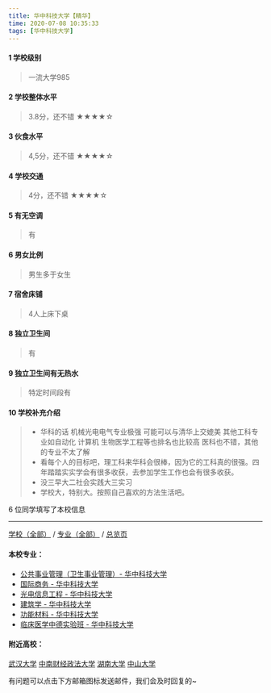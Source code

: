 ```yaml
---
title: 华中科技大学【精华】
time: 2020-07-08 10:35:33
tags: [华中科技大学]
---
```

#### 1 学校级别
> 一流大学985


#### 2 学校整体水平
> 3.8分，还不错
★★★★☆


#### 3 伙食水平
>  4,5分，还不错
★★★★☆

#### 4 学校交通
> 4分，还不错
★★★★☆


#### 5 有无空调
> 有


#### 6 男女比例
> 男生多于女生

#### 7 宿舍床铺
> 4人上床下桌
 

#### 8 独立卫生间
> 有


#### 9 独立卫生间有无热水
> 特定时间段有


#### 10 学校补充介绍
> - 华科的话 机械光电电气专业极强 可能可以与清华上交媲美 其他工科专业如自动化 计算机 生物医学工程等也排名也比较高 医科也不错，其他的专业不太了解
  
> - 看每个人的目标吧，理工科来华科会很棒，因为它的工科真的很强。四年踏踏实实学会有很多收获，去参加学生工作也会有很多收获。
  
> - 没三早大二社会实践大三实习
  
> - 学校大，特别大。按照自己喜欢的方法生活吧。

6 位同学填写了本校信息
***
[学校（全部）](https://univgo.github.io/2020/07/09/学校汇总页) / [专业（全部）](https://univgo.github.io/2020/07/09/专业汇总页) / [总览页](https://univgo.github.io/2020/07/09/总览)
#### 本校专业：
- [公共事业管理（卫生事业管理）- 华中科技大学](https://univgo.github.io/2020/07/08/公共事业管理（卫生事业管理）-%20华中科技大学)
- [国际商务 - 华中科技大学](https://univgo.github.io/2020/07/08/国际商务%20-%20华中科技大学)
- [光电信息工程 - 华中科技大学](https://univgo.github.io/2020/07/08/光电信息工程%20-%20华中科技大学)
- [建筑学 - 华中科技大学](https://univgo.github.io/2020/07/08/建筑学%20-%20华中科技大学)
- [功能材料 - 华中科技大学](https://univgo.github.io/2020/07/08/功能材料%20-%20华中科技大学)
- [临床医学中德实验班 - 华中科技大学](https://univgo.github.io/2020/07/08/临床医学中德实验班（六年制）-%20华中科技大学)

#### 附近高校：
[武汉大学](https://univgo.github.io/2020/07/08/武汉大学) 
 [中南财经政法大学](https://univgo.github.io/2020/07/08/中南财经政法大学)
[湖南大学](https://univgo.github.io/2020/07/08/湖南大学)
[中山大学](https://univgo.github.io/2020/07/08/中山大学)



有问题可以点击下方邮箱图标发送邮件，我们会及时回复的~
